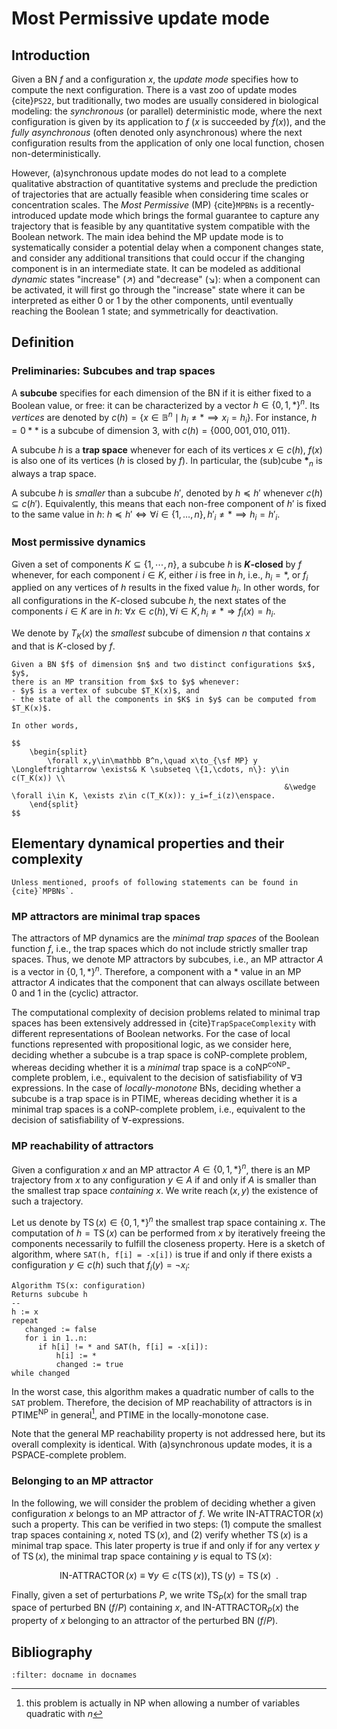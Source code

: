 # Most Permissive update mode

## Introduction

Given a BN $f$ and a configuration $x$, the *update mode* specifies how to compute the next configuration. There is a vast zoo of update modes {cite}`PS22`, but traditionally, two modes are usually considered in biological modeling: the *synchronous* (or parallel) deterministic mode, where the next configuration is given by its application to $f$ ($x$ is succeeded by $f(x)$), and the *fully asynchronous* (often denoted only asynchronous) where the next configuration results from the application of only one local function, chosen non-deterministically.

However, (a)synchronous update modes do not lead to a complete qualitative abstraction of quantitative systems and preclude the prediction of trajectories that are actually feasible when considering time scales or concentration scales. The *Most Permissive* (MP) {cite}`MPBNs` is a recently-introduced update mode which brings the formal guarantee to capture any trajectory that is feasible by any quantitative system compatible with the Boolean network.
The main idea behind the MP update mode is to systematically consider a potential delay when a component changes state, and consider any additional transitions that could occur if the changing component is in an intermediate state. It can be modeled as additional *dynamic* states "increase" ($\nearrow$) and "decrease" ($\searrow$): when a component can be activated, it will first go through the "increase" state where it can be interpreted as either 0 or 1 by the other components, until eventually reaching the Boolean 1 state; and symmetrically for deactivation.

## Definition

### Preliminaries: Subcubes and trap spaces

A **subcube** specifies for each dimension of the BN if it is either fixed to a Boolean value, or free: it can be characterized by a vector $h\in \{0,1,*\}^n$. Its *vertices* are denoted by $c(h) = \{ x\in \mathbb B^n\mid h_i\neq *\implies x_i=h_i\}$. For instance, $h=0**$ is a subcube of dimension 3, with $c(h) = \{000, 001, 010, 011\}$.

A subcube $h$ is a **trap space** whenever for each of its vertices $x\in c(h)$, $f(x)$ is also one of its vertices ($h$ is closed by $f$). In particular, the (sub)cube $\mathbf *_n$ is always a trap space.

A subcube $h$ is *smaller* than a subcube $h'$, denoted by $h \preceq h'$ whenever $c(h)\subseteq c(h')$. Equivalently, this means that each non-free component of $h'$ is fixed to the same value in $h$: $h \preceq h' \iff \forall i\in \{1,\ldots,n\}, h'_i\neq *\implies h_i=h'_i$.

### Most permissive dynamics

Given a set of components $K\subseteq \{1,\cdots,n\}$, a subcube $h$ is **$K$-closed** by $f$ whenever,
for each component $i\in K$, either $i$ is free in $h$, i.e., $h_i=*$, or $f_i$ applied on any vertices of $h$
results in the fixed value $h_i$. In other words, for all configurations in the $K$-closed subcube $h$,
the next states of the components $i \in K$ are in $h$:
$\forall x\in c(h),\, \forall i\in K,\, h_i\neq *\Rightarrow f_i(x)=h_i$.

We denote by $T_K(x)$ the *smallest* subcube of dimension $n$ that contains $x$ and that is $K$-closed by $f$.

```{admonition} Definition of Most permissive (MP) update mode
Given a BN $f$ of dimension $n$ and two distinct configurations $x$, $y$,
there is an MP transition from $x$ to $y$ whenever:
- $y$ is a vertex of subcube $T_K(x)$, and
- the state of all the components in $K$ in $y$ can be computed from $T_K(x)$.

In other words,

$$
    \begin{split}
        \forall x,y\in\mathbb B^n,\quad x\to_{\sf MP} y \Longleftrightarrow \exists& K \subseteq \{1,\cdots, n\}: y\in c(T_K(x)) \\
                                                             &\wedge \forall i\in K, \exists z\in c(T_K(x)): y_i=f_i(z)\enspace.
    \end{split}
$$

```

## Elementary dynamical properties and their complexity

```{note}
Unless mentioned, proofs of following statements can be found in {cite}`MPBNs`.
```


### MP attractors are minimal trap spaces

The attractors of MP dynamics are the *minimal trap spaces* of the Boolean function $f$, i.e., the trap spaces which do not include strictly smaller trap spaces.
Thus, we denote MP attractors by subcubes, i.e., an MP attractor $A$ is a vector in $\{0,1,*\}^n$.
Therefore, a component with a $*$ value in an MP attractor $A$ indicates that the component that can always oscillate between 0 and 1 in the (cyclic) attractor.

The computational complexity of decision problems related to minimal trap spaces has been extensively addressed in {cite}`TrapSpaceComplexity` with different representations of Boolean networks.
For the case of local functions represented with propositional logic, as we consider here, deciding whether a subcube is a trap space is coNP-complete problem, whereas deciding whether it is a *minimal* trap space is a coNP<sup>coNP</sup>-complete problem, i.e., equivalent to the decision of satisfiability of $\forall\exists$ expressions.
In the case of *locally-monotone* BNs, deciding whether a subcube is a trap space is in PTIME, whereas deciding whether it is a minimal trap spaces is a coNP-complete problem, i.e., equivalent to the decision of satisfiability of $\forall$-expressions.


### MP reachability of attractors

Given a configuration $x$ and an MP attractor $A\in \{0,1,*\}^n$, there is an MP trajectory from $x$ to any configuration $y\in A$ if and only if $A$ is smaller than the smallest trap space *containing* $x$. We write $\operatorname{reach}(x,y)$ the existence of such a trajectory.

Let us denote by $\operatorname{TS}(x) \in \{0,1,*\}^n$ the smallest trap space containing $x$. The computation of $h=\operatorname{TS}(x)$ can be performed  from $x$ by iteratively freeing the components necessarily to fulfill the closeness property. Here is a sketch of algorithm, where `SAT(h, f[i] = -x[i])` is true if and only if there exists a configuration $y\in c(h)$ such that $f_i(y)=\neg x_i$:

```
Algorithm TS(x: configuration)
Returns subcube h
--
h := x
repeat
   changed := false
   for i in 1..n:
      if h[i] != * and SAT(h, f[i] = -x[i]):
          h[i] := *
          changed := true
while changed
```

In the worst case, this algorithm makes a quadratic number of calls to the `SAT` problem.
Therefore, the decision of MP reachability of attractors is in PTIME<sup>NP</sup> in general[^2], and PTIME in the locally-monotone case.

Note that the general MP reachability property is not addressed here, but its overall complexity is identical. With (a)synchronous update modes, it is a PSPACE-complete problem.

[^2]: this problem is actually in NP when allowing a number of variables quadratic with $n$

### Belonging to an MP attractor

In the following, we will consider the problem of deciding whether a given configuration $x$ belongs to an MP attractor of $f$. We write $\operatorname{IN-ATTRACTOR}(x)$ such a property. This can be verified in two steps: (1) compute the smallest trap spaces containing $x$, noted $\operatorname{TS}(x)$, and (2) verify whether $\operatorname{TS}(x)$ is a minimal trap space. This later property is true if and only if for any vertex $y$ of $\operatorname{TS}(x)$, the minimal trap space containing $y$ is equal to $\operatorname{TS}(x)$:

$$
\operatorname{IN-ATTRACTOR}(x) \equiv \forall y \in c(\operatorname{TS}(x)), \operatorname{TS}(y) = \operatorname{TS}(x) \enspace.
$$

Finally, given a set of perturbations $P$, we write $\operatorname{TS}_P(x)$ for the small trap space of perturbed BN $(f/P)$ containing $x$, and $\operatorname{IN-ATTRACTOR}_P(x)$ the property of $x$ belonging to an attractor of the perturbed BN $(f/P)$.


## Bibliography

```{bibliography}
:filter: docname in docnames
```
